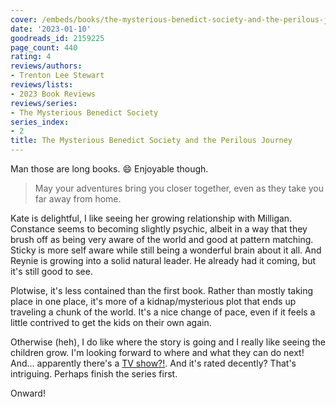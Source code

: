 ```yaml
---
cover: /embeds/books/the-mysterious-benedict-society-and-the-perilous-journey.jpg
date: '2023-01-10'
goodreads_id: 2159225
page_count: 440
rating: 4
reviews/authors:
- Trenton Lee Stewart
reviews/lists:
- 2023 Book Reviews
reviews/series:
- The Mysterious Benedict Society
series_index:
- 2
title: The Mysterious Benedict Society and the Perilous Journey
---
```

Man those are long books. :smile: Enjoyable though. 

> May your adventures bring you closer together, even as they take you far away from home.

Kate is delightful, I like seeing her growing relationship with Milligan. Constance seems to becoming slightly psychic, albeit in a way that they brush off as being very aware of the world and good at pattern matching. Sticky is more self aware while still being a wonderful brain about it all. And Reynie is growing into a solid natural leader. He already had it coming, but it's still good to see. 

Plotwise, it's less contained than the first book. Rather than mostly taking place in one place, it's more of a kidnap/mysterious plot that ends up traveling a chunk of the world. It's a nice change of pace, even if it feels a little contrived to get the kids on their own again. 

<!--more-->

Otherwise (heh), I do like where the story is going and I really like seeing the children grow. I'm looking forward to where and what they can do next! And... apparently there's a [TV show?!](https://www.imdb.com/title/tt11875316/?ref_=fn_al_tt_1). And it's rated decently? That's intriguing. Perhaps finish the series first. 

Onward!